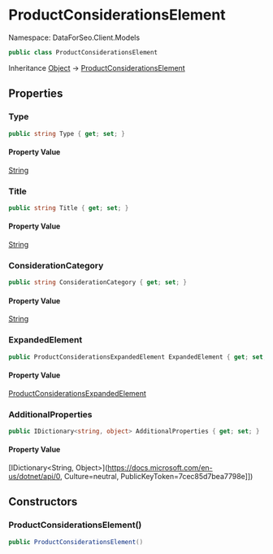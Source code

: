 # ProductConsiderationsElement

Namespace: DataForSeo.Client.Models

```csharp
public class ProductConsiderationsElement
```

Inheritance [Object](https://docs.microsoft.com/en-us/dotnet/api/Object) → [ProductConsiderationsElement](./ProductConsiderationsElement.md)

## Properties

### **Type**

```csharp
public string Type { get; set; }
```

#### Property Value

[String](https://docs.microsoft.com/en-us/dotnet/api/String)<br>

### **Title**

```csharp
public string Title { get; set; }
```

#### Property Value

[String](https://docs.microsoft.com/en-us/dotnet/api/String)<br>

### **ConsiderationCategory**

```csharp
public string ConsiderationCategory { get; set; }
```

#### Property Value

[String](https://docs.microsoft.com/en-us/dotnet/api/String)<br>

### **ExpandedElement**

```csharp
public ProductConsiderationsExpandedElement ExpandedElement { get; set; }
```

#### Property Value

[ProductConsiderationsExpandedElement](./ProductConsiderationsExpandedElement.md)<br>

### **AdditionalProperties**

```csharp
public IDictionary<string, object> AdditionalProperties { get; set; }
```

#### Property Value

[IDictionary&lt;String, Object&gt;](https://docs.microsoft.com/en-us/dotnet/api/0, Culture=neutral, PublicKeyToken=7cec85d7bea7798e]])<br>

## Constructors

### **ProductConsiderationsElement()**

```csharp
public ProductConsiderationsElement()
```
